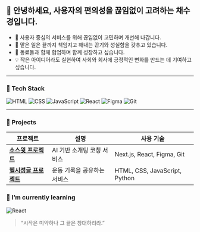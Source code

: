 ## 👋 안녕하세요, 사용자의 편의성을 끊임없이 고려하는 채수경입니다.

- 🎯 사용자 중심의 서비스를 위해 끊임없이 고민하며 개선해 나갑니다.  
- 💪 맡은 일은 끝까지 책임지고 해내는 끈기와 성실함을 갖추고 있습니다. 
- 🤝 동료들과 함께 협업하며 함께 성장하고 싶습니다.  
- 💡 작은 아이디어라도 실현하여 사회와 회사에 긍정적인 변화를 만드는 데 기여하고 싶습니다.
  
---

### 🔧 Tech Stack
![HTML](https://img.shields.io/badge/HTML5-E34F26?style=flat-square&logo=html5&logoColor=white)
![CSS](https://img.shields.io/badge/CSS3-1572B6?style=flat-square&logo=css3&logoColor=white)
![JavaScript](https://img.shields.io/badge/JavaScript-F7DF1E?style=flat-square&logo=javascript&logoColor=black)
![React](https://img.shields.io/badge/React-61DAFB?style=flat-square&logo=react&logoColor=black)
![Figma](https://img.shields.io/badge/Figma-F24E1E?style=flat-square&logo=figma&logoColor=white)
![Git](https://img.shields.io/badge/Git-F05032?style=flat-square&logo=git&logoColor=white)

---

### 📌 Projects
| 프로젝트 | 설명 | 사용 기술 |
|----------|------|-----------|
| **[소스윗 프로젝트](https://github.com/dnwls6102/SoSweet)** | AI 기반 소개팅 코칭 서비스 | Next.js, React, Figma, Git |
| **[헬시정글 프로젝트](https://github.com/goplayzig/HealthJungle)** | 운동 기록을 공유하는 서비스 | HTML, CSS, JavaScript, Python |


### 🌱 I’m currently learning
![React](https://img.shields.io/badge/React-61DAFB?style=flat-square&logo=react&logoColor=black)



> “시작은 미약하나 그 끝은 창대하리라.”
